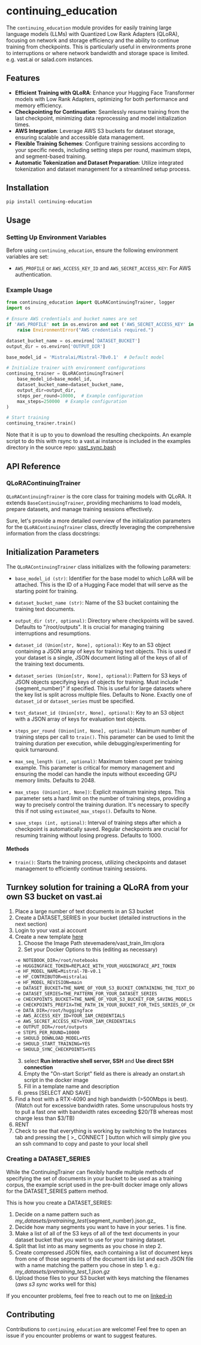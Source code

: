 # continuing_education

The `continuing_education` module provides for easily training large language models (LLMs) with Quantized Low Rank Adapters (QLoRA), focusing on network and storage efficiency and the ability to continue training from checkpoints. This is particularly useful in environments prone to interruptions or where network bandwidth and storage space is limited. e.g. vast.ai or salad.com instances.

## Features

- **Efficient Training with QLoRA**: Enhance your Hugging Face Transformer models with Low Rank Adapters, optimizing for both performance and memory efficiency.
- **Checkpointing for Continuation**: Seamlessly resume training from the last checkpoint, minimizing data reprocessing and model initialization times.
- **AWS Integration**: Leverage AWS S3 buckets for dataset storage, ensuring scalable and accessible data management.
- **Flexible Training Schemes**: Configure training sessions according to your specific needs, including setting steps per round, maximum steps, and segment-based training.
- **Automatic Tokenization and Dataset Preparation**: Utilize integrated tokenization and dataset management for a streamlined setup process.

## Installation

```bash
pip install continuing-education
```

## Usage

### Setting Up Environment Variables

Before using `continuing_education`, ensure the following environment variables are set:

- `AWS_PROFILE` or `AWS_ACCESS_KEY_ID` and `AWS_SECRET_ACCESS_KEY`: For AWS authentication.

### Example Usage

```python
from continuing_education import QLoRAContinuingTrainer, logger
import os

# Ensure AWS credentials and bucket names are set
if 'AWS_PROFILE' not in os.environ and not ('AWS_SECRET_ACCESS_KEY' in os.environ and 'AWS_ACCESS_KEY_ID' in os.environ):
    raise EnvironmentError("AWS credentials required.")

dataset_bucket_name = os.environ['DATASET_BUCKET']
output_dir = os.environ['OUTPUT_DIR']

base_model_id = 'Mistralai/Mistral-7Bv0.1'  # Default model

# Initialize trainer with environment configurations
continuing_trainer = QLoRAContinuingTrainer(
    base_model_id=base_model_id,
    dataset_bucket_name=dataset_bucket_name,
    output_dir=output_dir,
    steps_per_round=10000,  # Example configuration
    max_steps=250000  # Example configuration
)

# Start training
continuing_trainer.train()
```

Note that it is up to you to download the resulting checkpoints.
An example script to do this with rsync to a vast.ai instance is included in the examples directory in the source repo:
[vast_sync.bash](https://github.com/stevemadere/continuing-education/blob/main/examples/vast_sync.bash)

## API Reference

### QLoRAContinuingTrainer

`QLoRAContinuingTrainer` is the core class for training models with QLoRA. It extends `BaseContinuingTrainer`, providing mechanisms to load models, prepare datasets, and manage training sessions effectively.

Sure, let's provide a more detailed overview of the initialization parameters for the `QLoRAContinuingTrainer` class, directly leveraging the comprehensive information from the class docstrings:

## Initialization Parameters

The `QLoRAContinuingTrainer` class initializes with the following parameters:

- `base_model_id (str)`: Identifier for the base model to which LoRA will be attached. This is the ID of a Hugging Face model that will serve as the starting point for training.

- `dataset_bucket_name (str)`: Name of the S3 bucket containing the training text documents.

- `output_dir (str, optional)`: Directory where checkpoints will be saved. Defaults to "/root/outputs". It is crucial for managing training interruptions and resumptions.

- `dataset_id (Union[str, None], optional)`: Key to an S3 object containing a JSON array of keys for training text objects. This is used if your dataset is a single, JSON document listing all of the keys of all of the training text documents.

- `dataset_series (Union[str, None], optional)`: Pattern for S3 keys of JSON objects specifying keys of objects for training. Must include "{segment_number}" if specified. This is useful for large datasets where the key list is split across multiple files. Defaults to None. Exactly one of `dataset_id` or `dataset_series` must be specified.

- `test_dataset_id (Union[str, None], optional)`: Key to an S3 object with a JSON array of keys for evaluation text objects.

- `steps_per_round (Union[int, None], optional)`: Maximum number of training steps per call to `train()`. This parameter can be used to limit the training duration per execution, while debugging/experimenting for quick turnaround.

- `max_seq_length (int, optional)`: Maximum token count per training example. This parameter is critical for memory management and ensuring the model can handle the inputs without exceeding GPU memory limits. Defaults to 2048.

- `max_steps (Union[int, None])`: Explicit maximum training steps. This parameter sets a hard limit on the number of training steps, providing a way to precisely control the training duration. It's necessary to specify this if not using `estimated_max_steps()`. Defaults to None.

- `save_steps (int, optional)`: Interval of training steps after which a checkpoint is automatically saved. Regular checkpoints are crucial for resuming training without losing progress. Defaults to 1000.


#### Methods

- `train()`: Starts the training process, utilizing checkpoints and dataset management to efficiently continue training sessions.

## Turnkey solution for training a QLoRA from your own S3 bucket on vast.ai

1. Place a large number of text documents in an S3 bucket
2. Create a DATASET_SERIES in your bucket (detailed instructions in the next section)
2. Login to your vast.ai account
3. Create a new template [here](https://cloud.vast.ai/templates/edit/)
    1. Choose the Image Path stevemadere/vast_train_llm:qlora
    2. Set your Docker Options to this (editing as necessary) 
    ```bash
    -e NOTEBOOK_DIR=/root/notebooks
    -e HUGGINGFACE_TOKEN=REPLACE_WITH_YOUR_HUGGINGFACE_API_TOKEN
    -e HF_MODEL_NAME=Mistral-7B-v0.1
    -e HF_CONTRIBUTOR=mistralai
    -e HF_MODEL_REVISION=main
    -e DATASET_BUCKET=THE_NAME_OF_YOUR_S3_BUCKET_CONTAINING_THE_TEXT_DOCUMENTS
    -e DATASET_SERIES=THE_PATTERN_FOR_YOUR_DATASET_SERIES
    -e CHECKPOINTS_BUCKET=THE_NAME_OF_YOUR_S3_BUCKET_FOR_SAVING_MODELS
    -e CHECKPOINTS_PREFIX=THE_PATH_IN_YOUR_BUCKET_FOR_THIS_SERIES_OF_CHECKPOINTS
    -e DATA_DIR=/root/huggingface
    -e AWS_ACCESS_KEY_ID=YOUR_IAM_CREDENTIALS
    -e AWS_SECRET_ACCESS_KEY=YOUR_IAM_CREDENTIALS
    -e OUTPUT_DIR=/root/outputs
    -e STEPS_PER_ROUND=10000
    -e SHOULD_DOWNLOAD_MODEL=YES
    -e SHOULD_START_TRAINING=YES
    -e SHOULD_SYNC_CHECKPOINTS=YES
    ```
    3. select **Run interactive shell server, SSH** and **Use direct SSH connection**
    4. Empty the "On-start Script" field as there is already an onstart.sh script in the docker image
    5. Fill in a template name and description 
    6. press [SELECT AND SAVE]
4. Find a host with a RTX-4090 and high bandwidth (>500Mbps is best).  (Watch out for excessive bandwidth rates.  Some unscrupulous hosts try to pull a fast one with bandwidth rates exceeding $20/TB whereas most charge less than $3/TB)
5. RENT
6. Check to see that everything is working by switching to the Instances tab and pressing the [ >_ CONNECT ] button which will simply give you an ssh command to copy and paste to your local shell


### Creating a DATASET_SERIES
While the ContinuingTrainer can flexibly handle multiple methods of specifying the set of documents in your bucket to be used as a training corpus, the example script used in the pre-built docker image only allows for the DATASET_SERIES pattern method.

This is how you create a DATASET_SERIES:

1. Decide on a name pattern such as _my_datasets/pretraining_test_{segment_number}.json.gz_
2. Decide how many segments you want to have in your series.  1 is fine.
3. Make a list of all of the S3 keys of all of the text documents in your dataset bucket that you want to use for your training dataset.
4. Split that list into as many segments as you chose in step 2.
5. Create compressed JSON files, each containing a list of document keys from one of those segments of the document ids list and each JSON file with a name matching the pattern you chose in step 1.
    e.g.:  _my_datasets/pretraining_test_1.json.gz_
6. Upload those files to your S3 bucket with keys matching the filenames (_aws s3 sync_ works well for this)


If you encounter problems, feel free to reach out to me on [linked-in]( https://linkedin.com/in/smadere)


## Contributing

Contributions to `continuing_education` are welcome! Feel free to open an issue if you encounter problems or want to suggest features.

